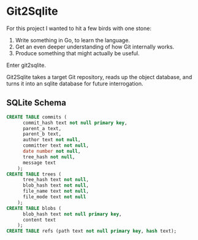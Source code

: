 
# Git2Sqlite

For this project I wanted to hit a few birds with one stone:

1. Write something in Go, to learn the language.
2. Get an even deeper understanding of how Git internally works.
3. Produce something that might actually be useful.

Enter git2sqlite.

Git2Sqlite takes a target Git repository, reads up the object
database, and turns it into an sqlite database for future 
interrogation.

## SQLite Schema

```sql
CREATE TABLE commits (
      commit_hash text not null primary key,
      parent_a text,
      parent_b text,
      author text not null,
      committer text not null,
      date number not null,
      tree_hash not null,
      message text
    );
CREATE TABLE trees (
      tree_hash text not null, 
      blob_hash text not null,
      file_name text not null,
      file_mode text not null
    );
CREATE TABLE blobs (
      blob_hash text not null primary key, 
      content text
    );
CREATE TABLE refs (path text not null primary key, hash text);
```
